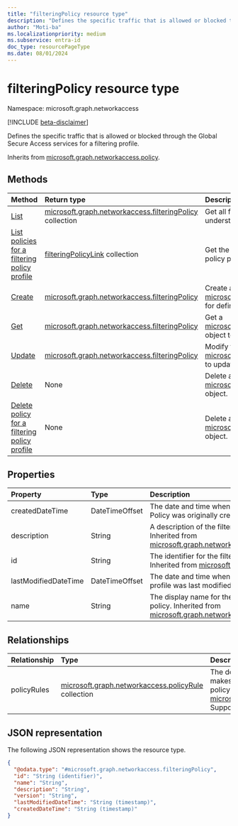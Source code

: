```yaml
---
title: "filteringPolicy resource type"
description: "Defines the specific traffic that is allowed or blocked through the Global Secure Access services for a filtering profile."
author: "Moti-ba"
ms.localizationpriority: medium
ms.subservice: entra-id
doc_type: resourcePageType
ms.date: 08/01/2024
---
```


# filteringPolicy resource type

Namespace: microsoft.graph.networkaccess

[!INCLUDE [beta-disclaimer](../../includes/beta-disclaimer.md)]

Defines the specific traffic that is allowed or blocked through the Global Secure Access services for a filtering profile.

Inherits from [microsoft.graph.networkaccess.policy](../resources/networkaccess-policy.md).

## Methods
|Method|Return type|Description|
|:---|:---|:---|
|[List](../api/networkaccess-networkaccessroot-list-filteringpolicies.md)|[microsoft.graph.networkaccess.filteringPolicy](../resources/networkaccess-filteringpolicy.md) collection|Get all filtering policies in the tenant to better understand what traffic is blocked or allowed.|
|[List policies for a filtering policy profile](../api/networkaccess-policylink-list-policy.md)|[filteringPolicyLink](../resources/networkaccess-filteringpolicylink.md) collection|Get the filtering policy resources from the policy profile.|
|[Create](../api/networkaccess-filteringpolicy-post-policyrules.md)|[microsoft.graph.networkaccess.filteringPolicy](../resources/networkaccess-filteringpolicy.md)|Create a new [microsoft.graph.networkaccess.filteringPolicy](../resources/networkaccess-filteringpolicy.md) for defining traffic rules.|
|[Get](../api/networkaccess-filteringpolicy-get.md)|[microsoft.graph.networkaccess.filteringPolicy](../resources/networkaccess-filteringpolicy.md)|Get a [microsoft.graph.networkaccess.filteringPolicy](../resources/networkaccess-filteringpolicy.md) object to view its configuration.|
|[Update](../api/networkaccess-filteringprofile-update.md)|[microsoft.graph.networkaccess.filteringPolicy](../resources/networkaccess-filteringpolicy.md)|Modify the properties of an existing [microsoft.graph.networkaccess.filteringPolicy](../resources/networkaccess-filteringpolicy.md) to update its traffic rules.|
|[Delete](../api/networkaccess-filteringpolicylink-delete-policy.md)|None|Delete a [microsoft.graph.networkaccess.filteringPolicy](../resources/networkaccess-filteringpolicy.md) object.|
|[Delete policy for a filtering policy profile](../api/networkaccess-filteringprofile-delete-policies.md)|None|Delete a [microsoft.graph.networkaccess.filteringPolicy](../resources/networkaccess-filteringpolicy.md) object.|



## Properties
|Property|Type|Description|
|:---|:---|:---|
|createdDateTime|DateTimeOffset|The date and time when the filtering Policy was originally created.|
|description|String|A description of the filtering policy. Inherited from [microsoft.graph.networkaccess.policy](../resources/networkaccess-policy.md).|
|id|String|The identifier for the filtering policy. Inherited from [microsoft.graph.entity](../resources/entity.md).|
|lastModifiedDateTime|DateTimeOffset|The date and time when a particular profile was last modified or updated.|
|name|String|The display name for the filtering policy. Inherited from [microsoft.graph.networkaccess.policy](../resources/networkaccess-policy.md).|

## Relationships
|Relationship|Type|Description|
|:---|:---|:---|
|policyRules|[microsoft.graph.networkaccess.policyRule](../resources/networkaccess-policyrule.md) collection|The definition of the policy ruleset that makes up the core definition of a policy. Inherited from [microsoft.graph.networkaccess.policy](../resources/networkaccess-policy.md). Supports `$expand`.|

## JSON representation
The following JSON representation shows the resource type.
<!-- {
  "blockType": "resource",
  "keyProperty": "id",
  "@odata.type": "microsoft.graph.networkaccess.filteringPolicy",
  "baseType": "microsoft.graph.networkaccess.policy",
  "openType": false
}
-->
``` json
{
  "@odata.type": "#microsoft.graph.networkaccess.filteringPolicy",
  "id": "String (identifier)",
  "name": "String",
  "description": "String",
  "version": "String",
  "lastModifiedDateTime": "String (timestamp)",
  "createdDateTime": "String (timestamp)"
}
```

